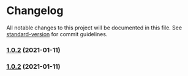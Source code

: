 # Changelog

All notable changes to this project will be documented in this file. See [standard-version](https://github.com/conventional-changelog/standard-version) for commit guidelines.

### [1.0.2](https://github.com/sexyHuang/algorithms-demo/compare/v1.0.1...v1.0.2) (2021-01-11)

### [1.0.2](https://github.com/sexyHuang/algorithms-demo/compare/v1.0.1...v1.0.2) (2021-01-11)
